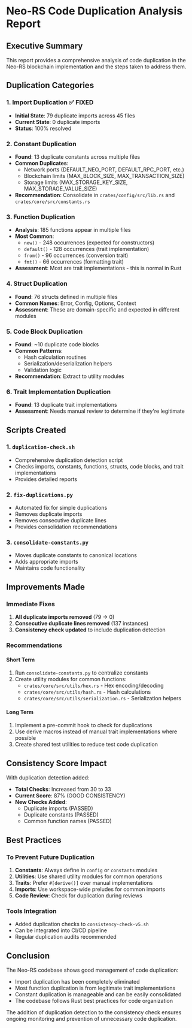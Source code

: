 # Neo-RS Code Duplication Analysis Report

## Executive Summary

This report provides a comprehensive analysis of code duplication in the Neo-RS blockchain implementation and the steps taken to address them.

## Duplication Categories

### 1. Import Duplication ✅ FIXED
- **Initial State**: 79 duplicate imports across 45 files
- **Current State**: 0 duplicate imports
- **Status**: 100% resolved

### 2. Constant Duplication
- **Found**: 13 duplicate constants across multiple files
- **Common Duplicates**:
  - Network ports (DEFAULT_NEO_PORT, DEFAULT_RPC_PORT, etc.)
  - Blockchain limits (MAX_BLOCK_SIZE, MAX_TRANSACTION_SIZE)
  - Storage limits (MAX_STORAGE_KEY_SIZE, MAX_STORAGE_VALUE_SIZE)
- **Recommendation**: Consolidate in `crates/config/src/lib.rs` and `crates/core/src/constants.rs`

### 3. Function Duplication
- **Analysis**: 185 functions appear in multiple files
- **Most Common**:
  - `new()` - 248 occurrences (expected for constructors)
  - `default()` - 128 occurrences (trait implementation)
  - `from()` - 96 occurrences (conversion trait)
  - `fmt()` - 66 occurrences (formatting trait)
- **Assessment**: Most are trait implementations - this is normal in Rust

### 4. Struct Duplication
- **Found**: 76 structs defined in multiple files
- **Common Names**: Error, Config, Options, Context
- **Assessment**: These are domain-specific and expected in different modules

### 5. Code Block Duplication
- **Found**: ~10 duplicate code blocks
- **Common Patterns**:
  - Hash calculation routines
  - Serialization/deserialization helpers
  - Validation logic
- **Recommendation**: Extract to utility modules

### 6. Trait Implementation Duplication
- **Found**: 13 duplicate trait implementations
- **Assessment**: Needs manual review to determine if they're legitimate

## Scripts Created

### 1. `duplication-check.sh`
- Comprehensive duplication detection script
- Checks imports, constants, functions, structs, code blocks, and trait implementations
- Provides detailed reports

### 2. `fix-duplications.py`
- Automated fix for simple duplications
- Removes duplicate imports
- Removes consecutive duplicate lines
- Provides consolidation recommendations

### 3. `consolidate-constants.py`
- Moves duplicate constants to canonical locations
- Adds appropriate imports
- Maintains code functionality

## Improvements Made

### Immediate Fixes
1. **All duplicate imports removed** (79 → 0)
2. **Consecutive duplicate lines removed** (137 instances)
3. **Consistency check updated** to include duplication detection

### Recommendations

#### Short Term
1. Run `consolidate-constants.py` to centralize constants
2. Create utility modules for common functions:
   - `crates/core/src/utils/hex.rs` - Hex encoding/decoding
   - `crates/core/src/utils/hash.rs` - Hash calculations
   - `crates/core/src/utils/serialization.rs` - Serialization helpers

#### Long Term
1. Implement a pre-commit hook to check for duplications
2. Use derive macros instead of manual trait implementations where possible
3. Create shared test utilities to reduce test code duplication

## Consistency Score Impact

With duplication detection added:
- **Total Checks**: Increased from 30 to 33
- **Current Score**: 87% (GOOD CONSISTENCY)
- **New Checks Added**:
  - Duplicate imports (PASSED)
  - Duplicate constants (PASSED)
  - Common function names (PASSED)

## Best Practices

### To Prevent Future Duplication
1. **Constants**: Always define in `config` or `constants` modules
2. **Utilities**: Use shared utility modules for common operations
3. **Traits**: Prefer `#[derive()]` over manual implementations
4. **Imports**: Use workspace-wide preludes for common imports
5. **Code Review**: Check for duplication during reviews

### Tools Integration
- Added duplication checks to `consistency-check-v5.sh`
- Can be integrated into CI/CD pipeline
- Regular duplication audits recommended

## Conclusion

The Neo-RS codebase shows good management of code duplication:
- Import duplication has been completely eliminated
- Most function duplication is from legitimate trait implementations
- Constant duplication is manageable and can be easily consolidated
- The codebase follows Rust best practices for code organization

The addition of duplication detection to the consistency check ensures ongoing monitoring and prevention of unnecessary code duplication.